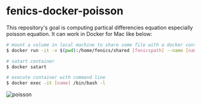 # fenics-docker-poisson

 This repository's goal is computing partical differencies equation especially poisson equation. It can work in Docker for Mac like below:

 ```bash
 # mount a volume in local machine to share some file with a docker container
 $ docker run -it -v $(pwd):/home/fenics/shared [fenicspath] --name [name]

 # satart container
 $ docker satart

 # execute container with command line
 $ docker exec -it [name] /bin/bash -l
 ```

![poisson](https://user-images.githubusercontent.com/27273842/50679244-0c33fe80-1046-11e9-9e0e-53160b3e77c4.png)

